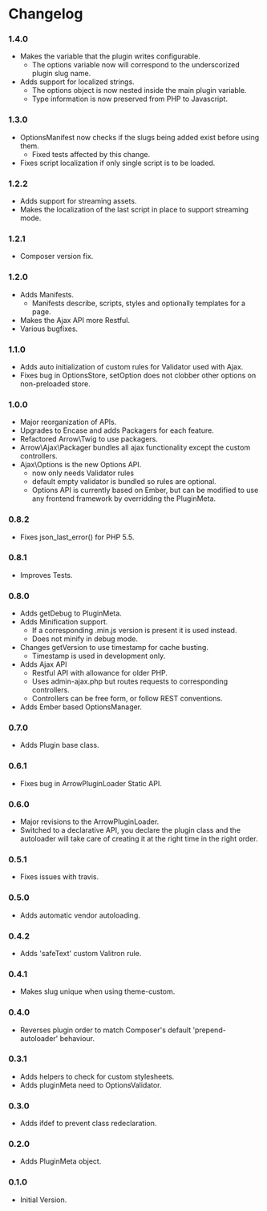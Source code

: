 # Changelog

### 1.4.0

* Makes the variable that the plugin writes configurable.
  * The options variable now will correspond to the underscorized plugin
    slug name.
* Adds support for localized strings.
  * The options object is now nested inside the main plugin variable.
  * Type information is now preserved from PHP to Javascript.

### 1.3.0

* OptionsManifest now checks if the slugs being added exist before using
  them.
  * Fixed tests affected by this change.
* Fixes script localization if only single script is to be loaded.

### 1.2.2

* Adds support for streaming assets.
* Makes the localization of the last script in place to support
  streaming mode.

### 1.2.1

* Composer version fix.

### 1.2.0

* Adds Manifests.
  * Manifests describe, scripts, styles and optionally templates for a
    page.
* Makes the Ajax API more Restful.
* Various bugfixes.

### 1.1.0

* Adds auto initialization of custom rules for Validator used with Ajax.
* Fixes bug in OptionsStore, setOption does not clobber other options on
  non-preloaded store.

### 1.0.0

* Major reorganization of APIs.
* Upgrades to Encase and adds Packagers for each feature.
* Refactored Arrow\Twig to use packagers.
* Arrow\Ajax\Packager bundles all ajax functionality except the custom
  controllers.
* Ajax\Options is the new Options API.
  * now only needs Validator rules
  * default empty validator is bundled so rules are optional.
  * Options API is currently based on Ember, but can be modified to use
    any frontend framework by overridding the PluginMeta.

### 0.8.2

* Fixes json_last_error() for PHP 5.5.

### 0.8.1

* Improves Tests.

### 0.8.0

* Adds getDebug to PluginMeta.
* Adds Minification support.
  * If a corresponding .min.js version is present it is used instead.
  * Does not minify in debug mode.
* Changes getVersion to use timestamp for cache busting.
  * Timestamp is used in development only.
* Adds Ajax API
  * Restful API with allowance for older PHP.
  * Uses admin-ajax.php but routes requests to corresponding
    controllers.
  * Controllers can be free form, or follow REST conventions.
* Adds Ember based OptionsManager.

### 0.7.0

* Adds Plugin base class.

### 0.6.1

* Fixes bug in ArrowPluginLoader Static API.

### 0.6.0

* Major revisions to the ArrowPluginLoader.
* Switched to a declarative API, you declare the plugin class
  and the autoloader will take care of creating it at the right time
  in the right order.

### 0.5.1

* Fixes issues with travis.

### 0.5.0

* Adds automatic vendor autoloading.

### 0.4.2

* Adds 'safeText' custom Valitron rule.

### 0.4.1

* Makes slug unique when using theme-custom.

### 0.4.0

* Reverses plugin order to match Composer's default 'prepend-autoloader'
  behaviour.

### 0.3.1

* Adds helpers to check for custom stylesheets.
* Adds pluginMeta need to OptionsValidator.

### 0.3.0

* Adds ifdef to prevent class redeclaration.

### 0.2.0

* Adds PluginMeta object.

### 0.1.0

* Initial Version.
